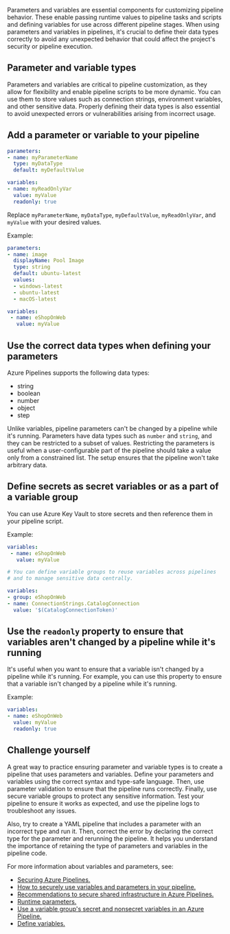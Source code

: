 Parameters and variables are essential components for customizing pipeline behavior. These enable passing runtime values to pipeline tasks and scripts and defining variables for use across different pipeline stages. When using parameters and variables in pipelines, it's crucial to define their data types correctly to avoid any unexpected behavior that could affect the project's security or pipeline execution.

## Parameter and variable types

Parameters and variables are critical to pipeline customization, as they allow for flexibility and enable pipeline scripts to be more dynamic. You can use them to store values such as connection strings, environment variables, and other sensitive data. Properly defining their data types is also essential to avoid unexpected errors or vulnerabilities arising from incorrect usage.

## Add a parameter or variable to your pipeline

```YAML
parameters:
- name: myParameterName
  type: myDataType
  default: myDefaultValue

variables:
- name: myReadOnlyVar
  value: myValue
  readonly: true
```

Replace `myParameterName`, `myDataType`, `myDefaultValue`, `myReadOnlyVar`, and `myValue` with your desired values.

Example:

```YAML
parameters:
- name: image
  displayName: Pool Image
  type: string
  default: ubuntu-latest
  values:
  - windows-latest
  - ubuntu-latest
  - macOS-latest

variables:
 - name: eShopOnWeb
   value: myValue   
```

## Use the correct data types when defining your parameters

Azure Pipelines supports the following data types:

- string
- boolean
- number
- object
- step

Unlike variables, pipeline parameters can't be changed by a pipeline while it's running. Parameters have data types such as `number` and `string`, and they can be restricted to a subset of values. Restricting the parameters is useful when a user-configurable part of the pipeline should take a value only from a constrained list. The setup ensures that the pipeline won't take arbitrary data.

## Define secrets as secret variables or as a part of a variable group

You can use Azure Key Vault to store secrets and then reference them in your pipeline script.

Example:

```YAML
variables:
 - name: eShopOnWeb
   value: myValue

# You can define variable groups to reuse variables across pipelines
# and to manage sensitive data centrally.

variables:
- group: eShopOnWeb
- name: ConnectionStrings.CatalogConnection
  value: '$(CatalogConnectionToken)'

```

## Use the `readonly` property to ensure that variables aren't changed by a pipeline while it's running

It's useful when you want to ensure that a variable isn't changed by a pipeline while it's running. For example, you can use this property to ensure that a variable isn't changed by a pipeline while it's running.

Example:

```YAML
variables:
- name: eShopOnWeb
  value: myValue
  readonly: true
```

## Challenge yourself

A great way to practice ensuring parameter and variable types is to create a pipeline that uses parameters and variables. Define your parameters and variables using the correct syntax and type-safe language. Then, use parameter validation to ensure that the pipeline runs correctly. Finally, use secure variable groups to protect any sensitive information. Test your pipeline to ensure it works as expected, and use the pipeline logs to troubleshoot any issues.

Also, try to create a YAML pipeline that includes a parameter with an incorrect type and run it. Then, correct the error by declaring the correct type for the parameter and rerunning the pipeline. It helps you understand the importance of retaining the type of parameters and variables in the pipeline code.

For more information about variables and parameters, see:

- [Securing Azure Pipelines.](/azure/devops/pipelines/security/overview/)
- [How to securely use variables and parameters in your pipeline.](/azure/devops/pipelines/security/inputs/)
- [Recommendations to secure shared infrastructure in Azure Pipelines.](/azure/devops/pipelines/security/infrastructure/)
- [Runtime parameters.](/azure/devops/pipelines/process/runtime-parameters/)
- [Use a variable group's secret and nonsecret variables in an Azure Pipeline.](/azure/devops/pipelines/scripts/cli/pipeline-variable-group-secret-nonsecret-variables)
- [Define variables.](/azure/devops/pipelines/process/variables/)
